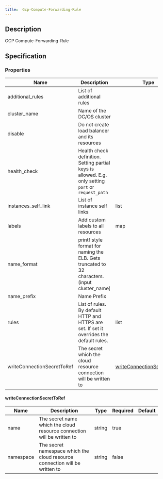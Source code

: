 ```yaml
---
title:  Gcp-Compute-Forwarding-Rule
---
```


## Description

GCP Compute-Forwarding-Rule

## Specification


### Properties

 Name | Description | Type | Required | Default 
 ------------ | ------------- | ------------- | ------------- | ------------- 
 additional_rules | List of additional rules |  | false |  
 cluster_name | Name of the DC/OS cluster |  | true |  
 disable | Do not create load balancer and its resources |  | false |  
 health_check | Health check definition. Setting partial keys is allowed. E.g. only setting `port` or `request_path` |  | false |  
 instances_self_link | List of instance self links | list | false |  
 labels | Add custom labels to all resources | map | false |  
 name_format | printf style format for naming the ELB. Gets truncated to 32 characters. (input cluster_name) |  | false |  
 name_prefix | Name Prefix |  | false |  
 rules | List of rules. By default HTTP and HTTPS are set. If set it overrides the default rules. | list | false |  
 writeConnectionSecretToRef | The secret which the cloud resource connection will be written to | [writeConnectionSecretToRef](#writeConnectionSecretToRef) | false |  


#### writeConnectionSecretToRef

 Name | Description | Type | Required | Default 
 ------------ | ------------- | ------------- | ------------- | ------------- 
 name | The secret name which the cloud resource connection will be written to | string | true |  
 namespace | The secret namespace which the cloud resource connection will be written to | string | false |  
